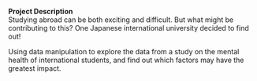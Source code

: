 <b>Project Description</b>
<br/>
Studying abroad can be both exciting and difficult. But what might be contributing to this? One Japanese international university decided to find out!

Using data manipulation to explore the data from a study on the mental health of international students, and find out which factors may have the greatest impact.
